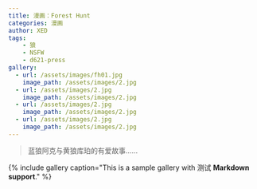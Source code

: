 ```yaml
---
title: 漫画：Forest Hunt
categories: 漫画
author: XED
tags: 
    - 狼
    - NSFW
    - d621-press
gallery:
  - url: /assets/images/fh01.jpg
    image_path: /assets/images/2.jpg
  - url: /assets/images/2.jpg
    image_path: /assets/images/2.jpg
  - url: /assets/images/2.jpg
    image_path: /assets/images/2.jpg
  - url: /assets/images/2.jpg
    image_path: /assets/images/2.jpg
---
```


> 蓝狼阿克与黄狼库珀的有爱故事……

{% include gallery caption="This is a sample gallery with 测试 **Markdown support**." %}
